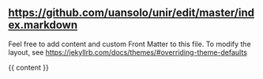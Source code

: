 https://github.com/uansolo/unir/edit/master/index.markdown
---
 Feel free to add content and custom Front Matter to this file.
 To modify the layout, see https://jekyllrb.com/docs/themes/#overriding-theme-defaults


<!DOCTYPE html>
<html>
  <head>
    <title>{{ page.title }}</title>
   </head>
   <body>
    {{ content }}
   </body>
</html>
